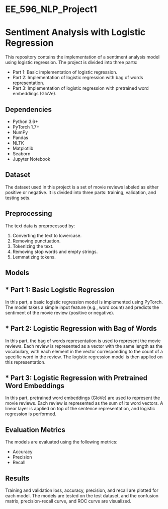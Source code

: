 # EE_596_NLP_Project1
# Sentiment Analysis with Logistic Regression
This repository contains the implementation of a sentiment analysis model using logistic regression. The project is divided into three parts:

* Part 1: Basic implementation of logistic regression.
* Part 2: Implementation of logistic regression with bag of words representation.
* Part 3: Implementation of logistic regression with pretrained word embeddings (GloVe).

## Dependencies
- Python 3.6+
- PyTorch 1.7+
- NumPy
- Pandas
- NLTK
- Matplotlib
- Seaborn
- Jupyter Notebook

## Dataset
The dataset used in this project is a set of movie reviews labeled as either positive or negative. It is divided into three parts: training, validation, and testing sets.

## Preprocessing
The text data is preprocessed by:

1. Converting the text to lowercase.
2. Removing punctuation.
3. Tokenizing the text.
4. Removing stop words and empty strings.
5. Lemmatizing tokens.

## Models
## * Part 1: Basic Logistic Regression
In this part, a basic logistic regression model is implemented using PyTorch. The model takes a simple input feature (e.g., word count) and predicts the sentiment of the movie review (positive or negative).

## * Part 2: Logistic Regression with Bag of Words
In this part, the bag of words representation is used to represent the movie reviews. Each review is represented as a vector with the same length as the vocabulary, with each element in the vector corresponding to the count of a specific word in the review. The logistic regression model is then applied on this representation.

## * Part 3: Logistic Regression with Pretrained Word Embeddings
In this part, pretrained word embeddings (GloVe) are used to represent the movie reviews. Each review is represented as the sum of its word vectors. A linear layer is applied on top of the sentence representation, and logistic regression is performed.

## Evaluation Metrics
The models are evaluated using the following metrics:

* Accuracy
* Precision
* Recall

## Results
Training and validation loss, accuracy, precision, and recall are plotted for each model. The models are tested on the test dataset, and the confusion matrix, precision-recall curve, and ROC curve are visualized.

